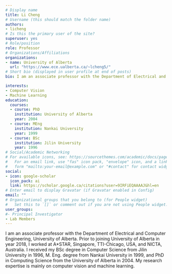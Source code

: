 ```yaml
---
# Display name
title: Li Cheng
# Username (this should match the folder name)
authors:
- licheng
# Is this the primary user of the site?
superuser: yes
# Role/position
role: Professor
# Organizations/Affiliations
organizations:
- name: University of Alberta
  url: "https://www.ece.ualberta.ca/~lcheng5/"
# Short bio (displayed in user profile at end of posts)
bio: I am an associate professor with the Department of Electrical and Computer Engineering, University of Alberta. I also hold an adjunct position with A*STAR, Singapore, where I have led a group in Machine Learning for Bioimage Analysis at the Bioinformatics Institute. Prior to joining University of Alberta in year 2018, I worked at A*STAR, Singapore, TTI-Chicago, USA, and NICTA, Australia. I received my BSc degree in Computer Science from Jilin University in 1996, M. Eng. degree from Nankai University in 1999, and PhD in Computing Science from the University of Alberta in 2004. My research expertise is mainly on computer vision and machine learning.

interests:
- Computer Vision
- Machine Learning
education:
  courses:
  - course: PhD
    institution: University of Alberta
    year: 2004
  - course: MEng
    institution: Nankai University
    year: 1999
  - course: BSc
    institution: Jilin University
    year: 1996
# Social/Academic Networking
# For available icons, see: https://sourcethemes.com/academic/docs/page-builder/#icons
#   For an email link, use "fas" icon pack, "envelope" icon, and a link in the
#   form "mailto:your-email@example.com" or "#contact" for contact widget.
social:
- icon: google-scholar
  icon_pack: ai
  link: https://scholar.google.ca/citations?user=9IRFiEQAAAAJ&hl=en
# Enter email to display Gravatar (if Gravatar enabled in Config)
email: ""
# Organizational groups that you belong to (for People widget)
#   Set this to `[]` or comment out if you are not using People widget.
user_groups:
#- Principal Investigator
- Lab Members
---
```


I am an associate professor with the Department of Electrical and Computer Engineering, University of Alberta. Prior to joining University of Alberta in year 2018, I worked at A*STAR, Singapore, TTI-Chicago, USA, and NICTA, Australia. I received my BSc degree in Computer Science from Jilin University in 1996, M. Eng. degree from Nankai University in 1999, and PhD in Computing Science from the University of Alberta in 2004. My research expertise is mainly on computer vision and machine learning.
